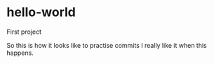 # hello-world
First project

So this is how it looks like to practise commits
I really like it when this happens.
